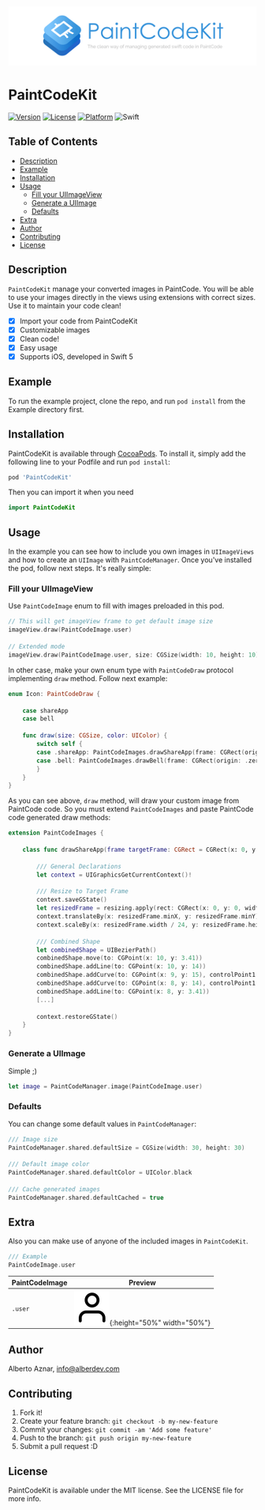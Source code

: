 ![PaintCodeKit logo](https://raw.githubusercontent.com/alberdev/PaintCodeKit/master/Images/header_PaintCodeKit.png)

# PaintCodeKit

[![Version](https://img.shields.io/cocoapods/v/PaintCodeKit.svg?style=flat&colorB=3693DB)](https://cocoapods.org/pods/PaintCodeKit)
[![License](https://img.shields.io/cocoapods/l/PaintCodeKit.svg?style=flat)](https://cocoapods.org/pods/PaintCodeKit)
[![Platform](https://img.shields.io/cocoapods/p/PaintCodeKit.svg?style=flat)](https://cocoapods.org/pods/PaintCodeKit)
![Swift](https://img.shields.io/badge/%20in-swift%205.0-orange.svg?style=flat&colorB=3693DB)

## Table of Contents

- [Description](#description)
- [Example](#example)
- [Installation](#installation)
- [Usage](#usage)
    - [Fill your UIImageView](#fillyouruiimageview)
    - [Generate a UIImage](#generateauiimage)
    - [Defaults](#defaults)
- [Extra](#extra)
- [Author](#author)
- [Contributing](#contributing)
- [License](#license)

## Description

`PaintCodeKit` manage your converted images in PaintCode. You will be able to use your images directly in the views using extensions with correct sizes. Use it to maintain your code clean!

- [x] Import your code from PaintCodeKit
- [x] Customizable images
- [x] Clean code!
- [x] Easy usage
- [x] Supports iOS, developed in Swift 5

## Example

To run the example project, clone the repo, and run `pod install` from the Example directory first.

## Installation

PaintCodeKit is available through [CocoaPods](https://cocoapods.org). To install
it, simply add the following line to your Podfile and run `pod install`:

```ruby
pod 'PaintCodeKit'
```

Then you can import it when you need

```swift
import PaintCodeKit
```

## Usage

In the example you can see how to include you own images in `UIImageViews` and how to create an `UIImage` with `PaintCodeManager`. Once you've installed the pod, follow next steps. It's really simple:

### Fill your UIImageView

Use `PaintCodeImage` enum to fill with images preloaded in this pod.

```swift
// This will get imageView frame to get default image size
imageView.draw(PaintCodeImage.user)

// Extended mode
imageView.draw(PaintCodeImage.user, size: CGSize(width: 10, height: 10), color: .white, cached: true)
```

In other case, make your own enum type with  `PaintCodeDraw` protocol implementing `draw` method. Follow next example:

```swift
enum Icon: PaintCodeDraw {

    case shareApp
    case bell

    func draw(size: CGSize, color: UIColor) {
        switch self {
        case .shareApp: PaintCodeImages.drawShareApp(frame: CGRect(origin: .zero, size: size), resizing: .aspectFit)
        case .bell: PaintCodeImages.drawBell(frame: CGRect(origin: .zero, size: size), resizing: .aspectFit)
        }
    }
}
```

As you can see above, `draw` method, will draw your custom image from PaintCode code. So you must extend `PaintCodeImages` and paste PaintCode code generated draw methods:

```swift
extension PaintCodeImages {

    class func drawShareApp(frame targetFrame: CGRect = CGRect(x: 0, y: 0, width: 400, height: 400), resizing: ResizingBehavior = .aspectFit) {

        /// General Declarations
        let context = UIGraphicsGetCurrentContext()!

        /// Resize to Target Frame
        context.saveGState()
        let resizedFrame = resizing.apply(rect: CGRect(x: 0, y: 0, width: 24, height: 24), target: targetFrame)
        context.translateBy(x: resizedFrame.minX, y: resizedFrame.minY)
        context.scaleBy(x: resizedFrame.width / 24, y: resizedFrame.height / 24)

        /// Combined Shape
        let combinedShape = UIBezierPath()
        combinedShape.move(to: CGPoint(x: 10, y: 3.41))
        combinedShape.addLine(to: CGPoint(x: 10, y: 14))
        combinedShape.addCurve(to: CGPoint(x: 9, y: 15), controlPoint1: CGPoint(x: 10, y: 14.55), controlPoint2: CGPoint(x: 9.55, y: 15))
        combinedShape.addCurve(to: CGPoint(x: 8, y: 14), controlPoint1: CGPoint(x: 8.45, y: 15), controlPoint2: CGPoint(x: 8, y: 14.55))
        combinedShape.addLine(to: CGPoint(x: 8, y: 3.41))
        [...]

        context.restoreGState()
    }
}
```


### Generate a UIImage

Simple ;)

```swift
let image = PaintCodeManager.image(PaintCodeImage.user)
```


### Defaults

You can change some default values in  `PaintCodeManager`:

```swift
/// Image size
PaintCodeManager.shared.defaultSize = CGSize(width: 30, height: 30)

/// Default image color
PaintCodeManager.shared.defaultColor = UIColor.black

/// Cache generated images
PaintCodeManager.shared.defaultCached = true
```

## Extra

Also you can make use of anyone of the included images in `PaintCodeKit`.

```swift
/// Example
PaintCodeImage.user
```

| PaintCodeImage | Preview 
| ------- | -------
| `.user`  | ![](Images/Icons/user.png){:height="50%" width="50%"}

## Author

Alberto Aznar, info@alberdev.com

## Contributing

1. Fork it!
2. Create your feature branch: `git checkout -b my-new-feature`
3. Commit your changes: `git commit -am 'Add some feature'`
4. Push to the branch: `git push origin my-new-feature`
5. Submit a pull request :D

## License

PaintCodeKit is available under the MIT license. See the LICENSE file for more info.
